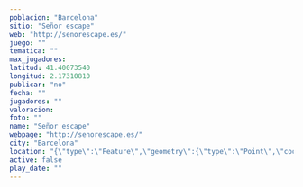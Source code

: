 ```yaml
---
poblacion: "Barcelona"
sitio: "Señor escape"
web: "http://senorescape.es/"
juego: ""
tematica: ""
max_jugadores: 
latitud: 41.40073540
longitud: 2.17310810
publicar: "no"
fecha: ""
jugadores: ""
valoracion: 
foto: ""
name: "Señor escape"
webpage: "http://senorescape.es/"
city: "Barcelona"
location: "{\"type\":\"Feature\",\"geometry\":{\"type\":\"Point\",\"coordinates\":[\"41,40073540\",\"2,17310810\"]}}"
active: false
play_date: ""
---
```

